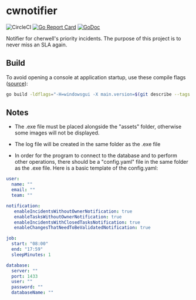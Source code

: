 # cwnotifier

![CircleCI](https://img.shields.io/circleci/build/github/pedroppinheiro/cwnotifier)
[![Go Report Card](https://goreportcard.com/badge/github.com/pedroppinheiro/cwnotifier)](https://goreportcard.com/report/github.com/pedroppinheiro/cwnotifier)
[![GoDoc](https://godoc.org/github.com/pedroppinheiro/cwnotifier?status.svg)](https://godoc.org/github.com/pedroppinheiro/cwnotifier)

Notifier for cherwell's priority incidents. The purpose of this project is to never miss an SLA again.

## Build

To avoid opening a console at application startup, use these compile flags ([source](https://stackoverflow.com/a/36728885/1252947)):

```sh
go build -ldflags="-H=windowsgui -X main.version=$(git describe --tags --always)"
```

## Notes

- The .exe file must be placed alongside the "assets" folder, otherwise some images will not be displayed.

- The log file will be created in the same folder as the .exe file

- In order for the program to connect to the database and to perform other operations, there should be a "config.yaml" file in the same folder as the .exe file. Here is a basic template of the config.yaml:

```yaml
user:
  name: ""
  email: ""
  team: ""

notification:
   enableIncidentsWithoutOwnerNotification: true
   enableTasksWithoutOwnerNotification: true
   enableIncidentsWithClosedTasksNotification: true
   enableChangesThatNeedToBeValidatedNotification: true

job:
  start: "08:00"
  end: "17:59"
  sleepMinutes: 1

database:
  server: ""
  port: 1433
  user: ""
  password: ""
  databaseName: ""
```
